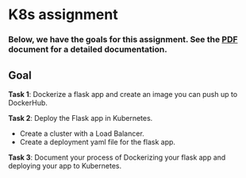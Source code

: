 # K8s assignment
### Below, we have the goals for this assignment. See the [PDF]() document for a detailed documentation.

## Goal

**Task 1**: Dockerize a flask app and create an image you can push up to DockerHub.
 
**Task 2**: Deploy the Flask app in Kubernetes.

 * Create a cluster with a Load Balancer.
 * Create a deployment yaml file for the flask app.

**Task 3**: Document your process of Dockerizing your flask app and deploying your app to Kubernetes.
